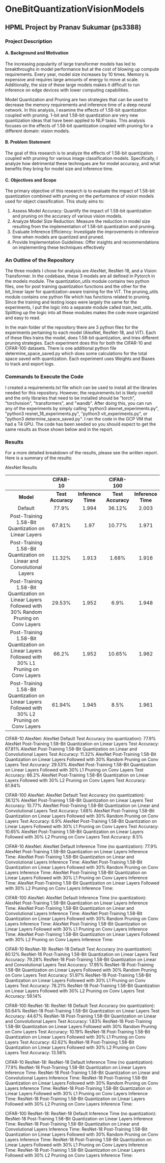 # OneBitQuantizationVisionModels
## HPML Project by Pranav Sukumar (ps3388)

### Project Description
#### A. Background and Motivation
The increasing popularity of large transformer models has led to breakthroughs in model performance but at the cost of blowing up compute requirements. Every year, model size increases by 10 times. Memory is expensive and requires large amounts of energy to move at scale. Additionally, the size of these large models makes it difficult to run inference on edge devices with lower computing capabilities. 

Model Quantization and Pruning are two strategies that can be used to decrease the memory requirements and inference time of a deep neural network. In this analysis, I examine the effects of 1.58-bit quantization coupled with pruning. 1-bit and 1.58-bit quantization are very new quantization ideas that have been applied to NLP tasks. This analysis focuses on the effects of 1.58-bit quantization coupled with pruning for a different domain: vision models.

#### B. Problem Statement
The goal of this research is to analyze the effects of 1.58-bit quantization coupled with pruning for various image classification models. Specifically, I analyze how detrimental these techniques are for model accuracy, and what benefits they bring for model size and inference time.

#### C. Objectives and Scope
The primary objective of this research is to evaluate the impact of 1.58-bit quantization combined with pruning on the performance of vision models used for object classification. This study aims to:
1. Assess Model Accuracy: Quantify the impact of 1.58-bit quantization and pruning on the accuracy of various vision models.
2. Analyze Model Size Reduction: Measure the reduction in model size resulting from the implementation of 1.58-bit quantization and pruning.
3. Evaluate Inference Efficiency: Investigate the improvements in inference time when models are quantized and pruned.
4. Provide Implementation Guidelines: Offer insights and recommendations on implementing these techniques effectively

### An Outline of the Repository
The three models I chose for analysis are AlexNet, ResNet-18, and a Vision Transformer. In the codebase, these 3 models are all defined in Pytorch in the models module. The quantization_utils module contains two python files, one for post training quantization functions and the other for the bit_linear layer for quantization-aware training for the ViT. The pruning_utils module contains one python file which has functions related to pruning. Since the training and testing loops were largely the same for the experiments, I put the logic into a separate module called train_test_utils. Splitting up the logic into all these modules makes the code more organized and easy to read.

In the main folder of the repository there are 3 python files for the experiments pertaining to each model (AlexNet, ResNet-18, and ViT). Each of these files trains the model, does 1.58-bit quantization, and tries different pruning strategies. Each experiment does this for both the CIFAR-10 and CIFAR-100 datasets. There is one additional python file determine_space_saved.py which does some calculations for the total space saved with quantization. Each experiment uses Weights and Biases to track and export logs. 

### Commands to Execute the Code
I created a requirements.txt file which can be used to install all the libraries needed for this repository. However, the requirements.txt is likely overkill and the only libraries that need to be installed should be "torch", "torchvision", "transformers", and "wandb". After doing this, you can run any of the experiments by simply calling "python3 alexnet_experiments.py", "python3 resnet_18_experiments.py", "python3 vit_experiments.py", or "python3 determine_space_saved.py". I ran the code in the GCP VM that had a T4 GPU. The code has been seeded so you should expect to get the same results as those shown below and in the report.

### Results
For a more detailed breakdown of the results, please see the written report. Here is a summary of the results:

AlexNet Results

|          | **CIFAR-10**          |                     | **CIFAR-100**         |                     |
|:--------:|:---------------------:|:-------------------:|:---------------------:|:-------------------:|
| **Model**| **Test Accuracy**     | **Inference Time**  | **Test Accuracy**     | **Inference Time**  |
| Default   | 77.9%  | 1.994 | 36.12%    | 2.003   |
| Post-Training 1.58-Bit Quantization on Linear Layers   | 67.81%  | 1.97  | 10.77%   | 1.971 |
| Post-Training 1.58-Bit Quantization on Linear and Convolutional Layers   | 11.32%      | 1.913       | 1.68%      | 1.916    |
| Post-Training 1.58-Bit Quantization on Linear Layers Followed with 30% Random Pruning on Conv Layers   | 29.53%      | 1.952       | 6.9%       | 1.948   |
| Post-Training 1.58-Bit Quantization on Linear Layers Followed with 30% L1 Pruning on Conv Layers   | 66.2%      | 1.952       | 10.65%       | 1.962   |
| Post-Training 1.58-Bit Quantization on Linear Layers Followed with 30% L2 Pruning on Conv Layers   | 61.94%      | 1.945       | 8.5%       | 1.961   |


CIFAR-10 AlexNet:
AlexNet Default Test Accuracy (no quantization): 77.9%
AlexNet Post-Training 1.58-Bit Quantization on Linear Layers Test Accuracy: 67.81%
AlexNet Post-Training 1.58-Bit Quantization on Linear and Convolutional Layers Test Accuracy: 11.32%
AlexNet Post-Training 1.58-Bit Quantization on Linear Layers Followed with 30% Random Pruning on Conv Layers Test Accuracy: 29.53%
AlexNet Post-Training 1.58-Bit Quantization on Linear Layers Followed with 30% L1 Pruning on Conv Layers Test Accuracy: 66.2%
AlexNet Post-Training 1.58-Bit Quantization on Linear Layers Followed with 30% L2 Pruning on Conv Layers Test Accuracy: 61.94%

CIFAR-100 AlexNet:
AlexNet Default Test Accuracy (no quantization): 36.12%
AlexNet Post-Training 1.58-Bit Quantization on Linear Layers Test Accuracy: 10.77%
AlexNet Post-Training 1.58-Bit Quantization on Linear and Convolutional Layers Test Accuracy: 1.68%
AlexNet Post-Training 1.58-Bit Quantization on Linear Layers Followed with 30% Random Pruning on Conv Layers Test Accuracy: 6.9%
AlexNet Post-Training 1.58-Bit Quantization on Linear Layers Followed with 30% L1 Pruning on Conv Layers Test Accuracy: 10.65%
AlexNet Post-Training 1.58-Bit Quantization on Linear Layers Followed with 30% L2 Pruning on Conv Layers Test Accuracy: 8.5%

CIFAR-10 AlexNet:
AlexNet Default Inference Time (no quantization): 77.9%
AlexNet Post-Training 1.58-Bit Quantization on Linear Layers Inference Time:
AlexNet Post-Training 1.58-Bit Quantization on Linear and Convolutional Layers Inference Time:
AlexNet Post-Training 1.58-Bit Quantization on Linear Layers Followed with 30% Random Pruning on Conv Layers Inference Time:
AlexNet Post-Training 1.58-Bit Quantization on Linear Layers Followed with 30% L1 Pruning on Conv Layers Inference Time:
AlexNet Post-Training 1.58-Bit Quantization on Linear Layers Followed with 30% L2 Pruning on Conv Layers Inference Time:

CIFAR-100 AlexNet:
AlexNet Default Inference Time (no quantization):
AlexNet Post-Training 1.58-Bit Quantization on Linear Layers Inference Time:
AlexNet Post-Training 1.58-Bit Quantization on Linear and Convolutional Layers Inference Time:
AlexNet Post-Training 1.58-Bit Quantization on Linear Layers Followed with 30% Random Pruning on Conv Layers Inference Time:
AlexNet Post-Training 1.58-Bit Quantization on Linear Layers Followed with 30% L1 Pruning on Conv Layers Inference Time:
AlexNet Post-Training 1.58-Bit Quantization on Linear Layers Followed with 30% L2 Pruning on Conv Layers Inference Time:


CIFAR-10 ResNet-18:
ResNet-18 Default Test Accuracy (no quantization): 80.12%
ResNet-18 Post-Training 1.58-Bit Quantization on Linear Layers Test Accuracy: 79.28%
ResNet-18 Post-Training 1.58-Bit Quantization on Linear and Convolutional Layers Test Accuracy: 17.95%
ResNet-18 Post-Training 1.58-Bit Quantization on Linear Layers Followed with 30% Random Pruning on Conv Layers Test Accuracy: 51.97%
ResNet-18 Post-Training 1.58-Bit Quantization on Linear Layers Followed with 30% L1 Pruning on Conv Layers Test Accuracy: 78.21%
ResNet-18 Post-Training 1.58-Bit Quantization on Linear Layers Followed with 30% L2 Pruning on Conv Layers Test Accuracy: 59.14%

CIFAR-100 ResNet-18:
ResNet-18 Default Test Accuracy (no quantization): 50.64%
ResNet-18 Post-Training 1.58-Bit Quantization on Linear Layers Test Accuracy: 44.67%
ResNet-18 Post-Training 1.58-Bit Quantization on Linear and Convolutional Layers Test Accuracy: 1.83%
ResNet-18 Post-Training 1.58-Bit Quantization on Linear Layers Followed with 30% Random Pruning on Conv Layers Test Accuracy: 10.19%
ResNet-18 Post-Training 1.58-Bit Quantization on Linear Layers Followed with 30% L1 Pruning on Conv Layers Test Accuracy: 42.62%
ResNet-18 Post-Training 1.58-Bit Quantization on Linear Layers Followed with 30% L2 Pruning on Conv Layers Test Accuracy: 13.58%


CIFAR-10 ResNet-18:
ResNet-18 Default Inference Time (no quantization): 77.9%
ResNet-18 Post-Training 1.58-Bit Quantization on Linear Layers Inference Time:
ResNet-18 Post-Training 1.58-Bit Quantization on Linear and Convolutional Layers Inference Time:
ResNet-18 Post-Training 1.58-Bit Quantization on Linear Layers Followed with 30% Random Pruning on Conv Layers Inference Time:
ResNet-18 Post-Training 1.58-Bit Quantization on Linear Layers Followed with 30% L1 Pruning on Conv Layers Inference Time:
ResNet-18 Post-Training 1.58-Bit Quantization on Linear Layers Followed with 30% L2 Pruning on Conv Layers Inference Time:

CIFAR-100 ResNet-18:
ResNet-18 Default Inference Time (no quantization):
ResNet-18 Post-Training 1.58-Bit Quantization on Linear Layers Inference Time:
ResNet-18 Post-Training 1.58-Bit Quantization on Linear and Convolutional Layers Inference Time:
ResNet-18 Post-Training 1.58-Bit Quantization on Linear Layers Followed with 30% Random Pruning on Conv Layers Inference Time:
ResNet-18 Post-Training 1.58-Bit Quantization on Linear Layers Followed with 30% L1 Pruning on Conv Layers Inference Time:
ResNet-18 Post-Training 1.58-Bit Quantization on Linear Layers Followed with 30% L2 Pruning on Conv Layers Inference Time: